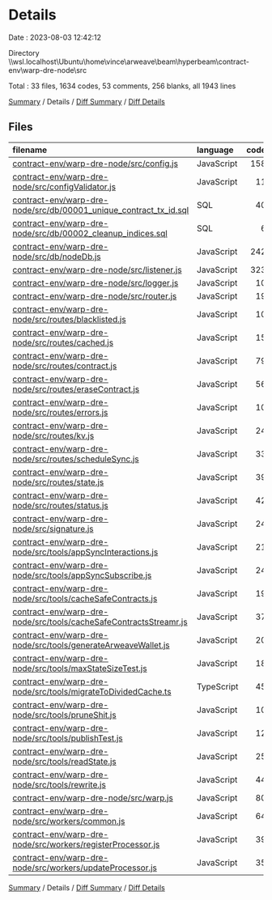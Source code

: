 # Details

Date : 2023-08-03 12:42:12

Directory \\\\wsl.localhost\\Ubuntu\\home\\vince\\arweave\\beam\\hyperbeam\\contract-env\\warp-dre-node\\src

Total : 33 files,  1634 codes, 53 comments, 256 blanks, all 1943 lines

[Summary](results.md) / Details / [Diff Summary](diff.md) / [Diff Details](diff-details.md)

## Files
| filename | language | code | comment | blank | total |
| :--- | :--- | ---: | ---: | ---: | ---: |
| [contract-env/warp-dre-node/src/config.js](/contract-env/warp-dre-node/src/config.js) | JavaScript | 158 | 0 | 11 | 169 |
| [contract-env/warp-dre-node/src/configValidator.js](/contract-env/warp-dre-node/src/configValidator.js) | JavaScript | 11 | 0 | 2 | 13 |
| [contract-env/warp-dre-node/src/db/00001_unique_contract_tx_id.sql](/contract-env/warp-dre-node/src/db/00001_unique_contract_tx_id.sql) | SQL | 40 | 7 | 12 | 59 |
| [contract-env/warp-dre-node/src/db/00002_cleanup_indices.sql](/contract-env/warp-dre-node/src/db/00002_cleanup_indices.sql) | SQL | 6 | 1 | 6 | 13 |
| [contract-env/warp-dre-node/src/db/nodeDb.js](/contract-env/warp-dre-node/src/db/nodeDb.js) | JavaScript | 242 | 9 | 31 | 282 |
| [contract-env/warp-dre-node/src/listener.js](/contract-env/warp-dre-node/src/listener.js) | JavaScript | 323 | 4 | 44 | 371 |
| [contract-env/warp-dre-node/src/logger.js](/contract-env/warp-dre-node/src/logger.js) | JavaScript | 10 | 0 | 3 | 13 |
| [contract-env/warp-dre-node/src/router.js](/contract-env/warp-dre-node/src/router.js) | JavaScript | 19 | 0 | 4 | 23 |
| [contract-env/warp-dre-node/src/routes/blacklisted.js](/contract-env/warp-dre-node/src/routes/blacklisted.js) | JavaScript | 10 | 0 | 2 | 12 |
| [contract-env/warp-dre-node/src/routes/cached.js](/contract-env/warp-dre-node/src/routes/cached.js) | JavaScript | 15 | 0 | 4 | 19 |
| [contract-env/warp-dre-node/src/routes/contract.js](/contract-env/warp-dre-node/src/routes/contract.js) | JavaScript | 79 | 0 | 5 | 84 |
| [contract-env/warp-dre-node/src/routes/eraseContract.js](/contract-env/warp-dre-node/src/routes/eraseContract.js) | JavaScript | 56 | 0 | 5 | 61 |
| [contract-env/warp-dre-node/src/routes/errors.js](/contract-env/warp-dre-node/src/routes/errors.js) | JavaScript | 10 | 0 | 2 | 12 |
| [contract-env/warp-dre-node/src/routes/kv.js](/contract-env/warp-dre-node/src/routes/kv.js) | JavaScript | 24 | 1 | 4 | 29 |
| [contract-env/warp-dre-node/src/routes/scheduleSync.js](/contract-env/warp-dre-node/src/routes/scheduleSync.js) | JavaScript | 33 | 0 | 8 | 41 |
| [contract-env/warp-dre-node/src/routes/state.js](/contract-env/warp-dre-node/src/routes/state.js) | JavaScript | 39 | 0 | 6 | 45 |
| [contract-env/warp-dre-node/src/routes/status.js](/contract-env/warp-dre-node/src/routes/status.js) | JavaScript | 42 | 2 | 8 | 52 |
| [contract-env/warp-dre-node/src/signature.js](/contract-env/warp-dre-node/src/signature.js) | JavaScript | 24 | 0 | 6 | 30 |
| [contract-env/warp-dre-node/src/tools/appSyncInteractions.js](/contract-env/warp-dre-node/src/tools/appSyncInteractions.js) | JavaScript | 21 | 0 | 4 | 25 |
| [contract-env/warp-dre-node/src/tools/appSyncSubscribe.js](/contract-env/warp-dre-node/src/tools/appSyncSubscribe.js) | JavaScript | 24 | 0 | 5 | 29 |
| [contract-env/warp-dre-node/src/tools/cacheSafeContracts.js](/contract-env/warp-dre-node/src/tools/cacheSafeContracts.js) | JavaScript | 19 | 1 | 5 | 25 |
| [contract-env/warp-dre-node/src/tools/cacheSafeContractsStreamr.js](/contract-env/warp-dre-node/src/tools/cacheSafeContractsStreamr.js) | JavaScript | 37 | 2 | 6 | 45 |
| [contract-env/warp-dre-node/src/tools/generateArweaveWallet.js](/contract-env/warp-dre-node/src/tools/generateArweaveWallet.js) | JavaScript | 20 | 0 | 3 | 23 |
| [contract-env/warp-dre-node/src/tools/maxStateSizeTest.js](/contract-env/warp-dre-node/src/tools/maxStateSizeTest.js) | JavaScript | 18 | 0 | 5 | 23 |
| [contract-env/warp-dre-node/src/tools/migrateToDividedCache.ts](/contract-env/warp-dre-node/src/tools/migrateToDividedCache.ts) | TypeScript | 45 | 9 | 11 | 65 |
| [contract-env/warp-dre-node/src/tools/pruneShit.js](/contract-env/warp-dre-node/src/tools/pruneShit.js) | JavaScript | 10 | 0 | 4 | 14 |
| [contract-env/warp-dre-node/src/tools/publishTest.js](/contract-env/warp-dre-node/src/tools/publishTest.js) | JavaScript | 12 | 6 | 6 | 24 |
| [contract-env/warp-dre-node/src/tools/readState.js](/contract-env/warp-dre-node/src/tools/readState.js) | JavaScript | 25 | 8 | 7 | 40 |
| [contract-env/warp-dre-node/src/tools/rewrite.js](/contract-env/warp-dre-node/src/tools/rewrite.js) | JavaScript | 44 | 1 | 12 | 57 |
| [contract-env/warp-dre-node/src/warp.js](/contract-env/warp-dre-node/src/warp.js) | JavaScript | 80 | 0 | 4 | 84 |
| [contract-env/warp-dre-node/src/workers/common.js](/contract-env/warp-dre-node/src/workers/common.js) | JavaScript | 64 | 0 | 6 | 70 |
| [contract-env/warp-dre-node/src/workers/registerProcessor.js](/contract-env/warp-dre-node/src/workers/registerProcessor.js) | JavaScript | 39 | 1 | 5 | 45 |
| [contract-env/warp-dre-node/src/workers/updateProcessor.js](/contract-env/warp-dre-node/src/workers/updateProcessor.js) | JavaScript | 35 | 1 | 10 | 46 |

[Summary](results.md) / Details / [Diff Summary](diff.md) / [Diff Details](diff-details.md)